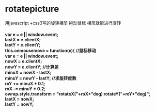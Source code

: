 # rotatepicture
用javascript +css3写的旋转相册
拖动鼠标
相册就能进行旋转
<h4>var e = e || window.event;<br/>			lastX = e.clientX;<br/>			lastY = e.clientY;	<br/>		this.onmousemove = function(e){			//鼠标移动	<br/>		var e = e || window.event;	<br/>		nowX = e.clientX;		<br/>	nowY = e.clientY;			//计算差	<br/>		minuX = nowX - lastX;<br/>			minuY = nowY - lastY;			//求旋转度数	<br/>		roY += minuX * 0.1;		<br/>	roX -= minuY * 0.2;		<br/>	owrap.style.transform = "rotateX("+roX+"deg) rotateY("+roY+"deg)";	<br/>		lastX = nowX;	<br/>	lastY = nowY;</h4>
